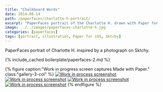 ```yaml
---
title: "Chalkboard Words"
date: 2014-08-14
path: /paperfaces/charlotte-h-portrait/
excerpt: "PaperFaces portrait of the Charlotte H. drawn with Paper for iOS on an iPad."
image: ../../images/paperfaces-charlotte-h.jpg
categories: [paperfaces]
tags: [portrait, illustration, Paper for iOS, Sktchy]
---
```


PaperFaces portrait of Charlotte H. inspired by a photograph on Sktchy.

{% include_cached boilerplate/paperfaces-2.md %}

{% figure caption:"Work in progress screen captures Made with Paper." class:"gallery-3-col" %}
[![Work in process screenshot](../../images/paperfaces-charlotte-h-process-1-600.jpg)](../../images/paperfaces-charlotte-h-process-1-lg.jpg) [![Work in process screenshot](../../images/paperfaces-charlotte-h-process-2-600.jpg)](../../images/paperfaces-charlotte-h-process-2-lg.jpg) [![Work in process screenshot](../../images/paperfaces-charlotte-h-process-3-600.jpg)](../../images/paperfaces-charlotte-h-process-3-lg.jpg) [![Work in process screenshot](../../images/paperfaces-charlotte-h-process-4-600.jpg)](../../images/paperfaces-charlotte-h-process-4-lg.jpg)
{% endfigure %}
